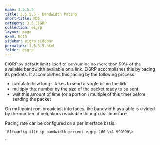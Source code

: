 ```yaml
---
name: 3.5.5.5
title: 3.5.5.5 - Bandwidth Pacing
short-title: MD5
category: 3.5 EIGRP
collection: eigrp
layout: page
exam: both
sidebar: eigrp_sidebar
permalink: 3.5.5.5.html
folder: eigrp
---
```

EIGRP by default limits itself to consuming no more than 50% of the available bandwidth available on a link. EIGRP accomplishes this by pacing its packets. It accomplishes this pacing by the following process:
- calculate how long it takes to send a single bit on the link
- multiply that number by the size of the packet ready to be sent
- wait this amount of time (or a portion / multiple of this time) before sending the packet

On multipoint non-broadcast interfaces, the bandwidth available is divided by the number of neighbors reachable through that interface.

Pacing rate can be configured on a per interface basis.
```
`R1(config-if)# ip bandwidth-percent eigrp 100 \<1-999999\>
```
`